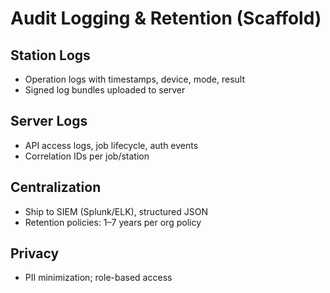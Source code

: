 # Audit Logging & Retention (Scaffold)

## Station Logs
- Operation logs with timestamps, device, mode, result
- Signed log bundles uploaded to server

## Server Logs
- API access logs, job lifecycle, auth events
- Correlation IDs per job/station

## Centralization
- Ship to SIEM (Splunk/ELK), structured JSON
- Retention policies: 1–7 years per org policy

## Privacy
- PII minimization; role-based access
